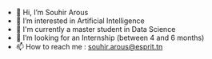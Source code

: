 - 👋 Hi, I’m Souhir Arous 
- 👀 I’m interested in Artificial Intelligence
- 🌱 I'm currently a master student in Data Science
- 💞️ I’m looking for an Internship (between 4 and 6 months)
- 📫 How to reach me : souhir.arous@esprit.tn

<!---
aroussouhir/aroussouhir is a ✨ special ✨ repository because its `README.md` (this file) appears on your GitHub profile.
You can click the Preview link to take a look at your changes.
--->
